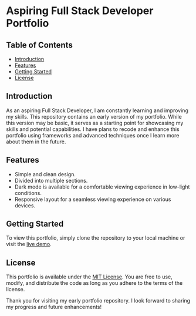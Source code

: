 # Aspiring Full Stack Developer Portfolio

## Table of Contents
- [Introduction](#introduction)
- [Features](#features)
- [Getting Started](#getting-started)
- [License](#license)

## Introduction
As an aspiring Full Stack Developer, I am constantly learning and improving my skills. This repository contains an early version of my portfolio. While this version may be basic, it serves as a starting point for showcasing my skills and potential capabilities. I have plans to recode and enhance this portfolio using frameworks and advanced techniques once I learn more about them in the future.

## Features
- Simple and clean design.
- Divided into multiple sections.
- Dark mode is available for a comfortable viewing experience in low-light conditions.
- Responsive layout for a seamless viewing experience on various devices.

## Getting Started
To view this portfolio, simply clone the repository to your local machine or visit the [live demo](https://ralphkb.github.io/).

## License
This portfolio is available under the [MIT License](LICENSE). You are free to use, modify, and distribute the code as long as you adhere to the terms of the license.

Thank you for visiting my early portfolio repository. I look forward to sharing my progress and future enhancements!
